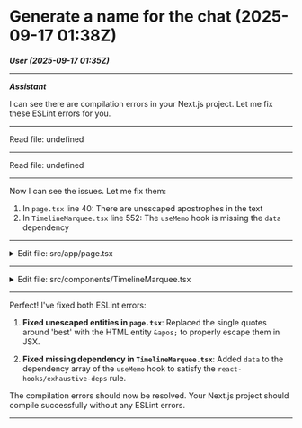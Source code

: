 <!-- Generated by SpecStory -->

# Generate a name for the chat (2025-09-17 01:38Z)

_**User (2025-09-17 01:35Z)**_



---

_**Assistant**_

I can see there are compilation errors in your Next.js project. Let me fix these ESLint errors for you.


---

Read file: undefined

---

Read file: undefined

---

Now I can see the issues. Let me fix them:

1. In `page.tsx` line 40: There are unescaped apostrophes in the text
2. In `TimelineMarquee.tsx` line 552: The `useMemo` hook is missing the `data` dependency


---

<details><summary>Edit file: src/app/page.tsx</summary>

undefined

**Chunk 1**
Lines added: 1, lines removed: 1

```diff
@@ -38,5 +38,5 @@
                    <h3 className="text-xl font-semibold text-foreground">Data Science</h3>
                    <p className="mt-2 text-foreground/75">
-                     The final step of the scientific method. Making sense of the information to make the 'best' decision. 
+                     The final step of the scientific method. Making sense of the information to make the &apos;best&apos; decision. 
                    </p>
                    <p className="mt-2 text-foreground/60 italic">
```

</details>

---

<details><summary>Edit file: src/components/TimelineMarquee.tsx</summary>

undefined

**Chunk 1**
Lines added: 1, lines removed: 1

```diff
@@ -550,5 +550,5 @@
    const yearsSorted = useMemo(() => {
      return [...data].sort((a, b) => Number(a.year) - Number(b.year));
-   }, []);
+   }, [data]);
    return variant === 'collapsible' ? (
      <CollapsibleVariant yearsSorted={yearsSorted} />
```

</details>

---

Perfect! I've fixed both ESLint errors:

1. **Fixed unescaped entities in `page.tsx`**: Replaced the single quotes around 'best' with the HTML entity `&apos;` to properly escape them in JSX.

2. **Fixed missing dependency in `TimelineMarquee.tsx`**: Added `data` to the dependency array of the `useMemo` hook to satisfy the `react-hooks/exhaustive-deps` rule.

The compilation errors should now be resolved. Your Next.js project should compile successfully without any ESLint errors.

---

